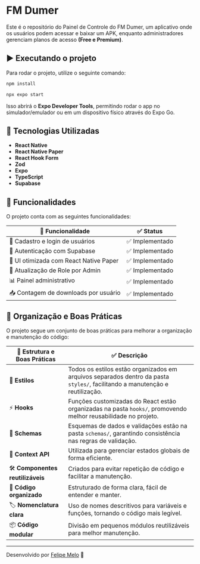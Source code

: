 # FM Dumer

Este é o repositório do Painel de Controle do FM Dumer, um aplicativo onde os usuários podem acessar e baixar um APK, enquanto administradores gerenciam planos de acesso **(Free e Premium)**.

## ▶️ Executando o projeto

Para rodar o projeto, utilize o seguinte comando:

```sh
npm install
```

```sh
npx expo start
```

Isso abrirá o **Expo Developer Tools**, permitindo rodar o app no simulador/emulador ou em um dispositivo físico através do Expo Go.

## 📱 Tecnologias Utilizadas

- **React Native**
- **React Native Paper**
- **React Hook Form**
- **Zod**
- **Expo**
- **TypeScript**
- **Supabase**

## 🚀 Funcionalidades

O projeto conta com as seguintes funcionalidades:

| 🚀 Funcionalidade                      | ✅ Status       |
| -------------------------------------- | --------------- |
| 📌 Cadastro e login de usuários        | ✅ Implementado |
| 🔑 Autenticação com Supabase           | ✅ Implementado |
| 🎨 UI otimizada com React Native Paper | ✅ Implementado |
| 🔄 Atualização de Role por Admin       | ✅ Implementado |
| 📊 Painel administrativo               | ✅ Implementado |
| 📥 Contagem de downloads por usuário   | ✅ Implementado |

## 📌 Organização e Boas Práticas

O projeto segue um conjunto de boas práticas para melhorar a organização e manutenção do código:

| 📂 Estrutura e Boas Práticas     | ✅ Descrição                                                                                                                 |
| -------------------------------- | ---------------------------------------------------------------------------------------------------------------------------- |
| 🎨 **Estilos**                   | Todos os estilos estão organizados em arquivos separados dentro da pasta `styles/`, facilitando a manutenção e reutilização. |
| ⚡ **Hooks**                     | Funções customizadas do React estão organizadas na pasta `hooks/`, promovendo melhor reusabilidade no projeto.               |
| 📜 **Schemas**                   | Esquemas de dados e validações estão na pasta `schemas/`, garantindo consistência nas regras de validação.                   |
| 🔄 **Context API**               | Utilizada para gerenciar estados globais de forma eficiente.                                                                 |
| 🛠️ **Componentes reutilizáveis** | Criados para evitar repetição de código e facilitar a manutenção.                                                            |
| 📏 **Código organizado**         | Estruturado de forma clara, fácil de entender e manter.                                                                      |
| 🏷️ **Nomenclatura clara**        | Uso de nomes descritivos para variáveis e funções, tornando o código mais legível.                                           |
| 📦 **Código modular**            | Divisão em pequenos módulos reutilizáveis para melhor manutenção.                                                            |

---

Desenvolvido por [Felipe Melo](https://github.com/FelipeMeloGomes) 🚀
